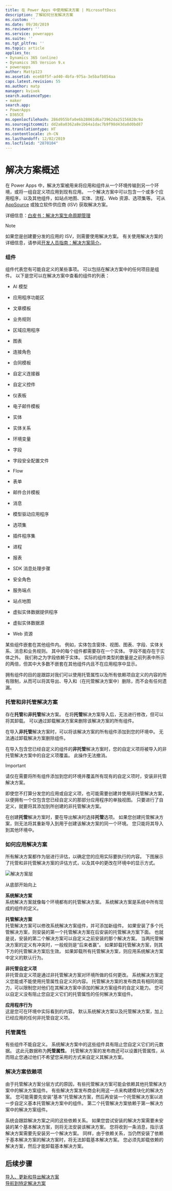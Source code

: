 ```yaml
---
title: 在 Power Apps 中使用解决方案 | MicrosoftDocs
description: 了解如何分发解决方案
ms.custom: ''
ms.date: 09/30/2019
ms.reviewer: ''
ms.service: powerapps
ms.suite: ''
ms.tgt_pltfrm: ''
ms.topic: article
applies_to:
- Dynamics 365 (online)
- Dynamics 365 Version 9.x
- powerapps
author: Mattp123
ms.assetid: ece68f5f-ad40-4bfa-975a-3e5bafb854aa
caps.latest.revision: 55
ms.author: matp
manager: kvivek
search.audienceType:
- maker
search.app:
- PowerApps
- D365CE
ms.openlocfilehash: 286d955bfa0e6b28061d6a73962da25156820c9a
ms.sourcegitcommit: dd2a8a0362a8e1b64a1dac7b9f98d43da8d0bd87
ms.translationtype: HT
ms.contentlocale: zh-CN
ms.lasthandoff: 12/02/2019
ms.locfileid: "2870104"
---
```

# <a name="solutions-overview"></a>解决方案概述  

  在 Power Apps 中，解决方案被用来将应用和组件从一个环境传输到另一个环境，或将一组自定义项应用到现有应用。 一个解决方案中可以包含一个或多个应用程序，以及其他组件，如站点地图、实体、流程、Web 资源、选项集等。  可从 [AppSource](https://appsource.microsoft.com/) 或独立软件供应商 (ISV) 获取解决方案。
  
详细信息：[白皮书：解决方案生命周期管理](https://www.microsoft.com/download/details.aspx?id=57777)  
  
> [!NOTE]
>  如果您是创建要分发的应用的 ISV，则需要使用解决方案。 有关使用解决方案的详细信息，请参阅[开发人员指南：解决方案简介](/powerapps/developer/common-data-service/introduction-solutions)。  
  

<a name="BKMK_SolutionComponents"></a>   
### <a name="components"></a>组件  
 组件代表您有可能自定义的某些事项。 可以包括在解决方案中的任何项目是组件。 以下是您可以在解决方案中查看的组件的列表：  
  
-   AI 模型

-   应用程序功能区  
  
-   文章模板  
  
-   业务规则  

-   区域应用程序 
  
-   图表  
  
-   连接角色  
  
-   合同模板  

-   自定义连接器
 
-   自定义控件
  
-   仪表板  
  
-   电子邮件模板  
  
-   实体  
  
-   实体关系  

-   环境变量
  
-   字段  
  
-   字段安全配置文件  

-   Flow
  
-   表单  
  
-   邮件合并模板  
  
-   消息  

-   模型驱动应用程序
  
-   选项集  
  
-   插件程序集  
  
-   进程  

-   报表  

-   SDK 消息处理步骤  
  
-   安全角色  
  
-   服务端点  
  
-   站点地图  

-   虚拟实体数据提供程序

-   虚拟实体数据源
  
-   Web 资源  
  
 某些组件嵌套在其他组件内。 例如，实体包含窗体、视图、图表、字段、实体关系、消息和业务规则。 其中的每个组件都需要存在一个实体。 字段不能存在于实体之外。 我们称之为字段依赖于实体。 实际的组件类型的数量是之前列表中所示的两倍，但其中大多数不嵌套在其他组件内且不在应用程序中显示。  
  
 拥有组件的目的是跟踪对我们可以使用托管属性以及所有依赖项自定义的内容的所有限制，从而可以将其导出、导入和（在托管解决方案中）删除，而不会有任何遗漏。  
  
<a name="BKMK_ManagedAndUnmanagedSolutions"></a>   
### <a name="managed-and-unmanaged-solutions"></a>托管和非托管解决方案  
 存在**托管**和**非托管**解决方案。 在将**托管**解决方案导入后，无法进行修改，但可以将其卸载。 可以通过卸载解决方案来删除该解决方案的所有组件。  
  
 在导入**非托管**解决方案时，可以将该解决方案的所有组件添加到您的环境中。 无法通过卸载解决方案删除组件。  
  
 在导入包含您已经自定义的组件的**非托管**解决方案时，您的自定义项将被导入的非托管解决方案中的自定义项覆盖。 此操作无法撤消。  
  
> [!IMPORTANT]
>  请仅在需要将所有组件添加到您的环境并覆盖所有现有的自定义项时，安装非托管解决方案。  
  
 即使您不打算分发您的应用或自定义项，也可能需要创建并使用非托管解决方案，以便拥有一个仅包含您已经自定义的那部分应用程序的单独视图。 只要进行了自定义，就要将其添加到所创建的非托管解决方案。  
  
 在创建**托管**解决方案时，要在导出解决时选择**托管**选项。 如果您创建托管解决方案，则无法将其重新导入到用于创建该解决方案的同一个环境。 您只能将其导入到其他环境中。  
  
<a name="BKMK_HowSolutionsAreApplied"></a>   
### <a name="how-solutions-are-applied"></a>如何应用解决方案  
 所有解决方案都作为层进行评估，以确定您的应用实际要执行的内容。 下图展示了托管和非托管解决方案的评估方式，以及其中的更改在环境中的显示方式。  
  
 ![解决方案层](media/solution-layering.png "解决方案层")  
  
 从底部开始向上  
  
 **系统解决方案**  
 系统解决方案就像每个环境都有的托管解决方案。 系统解决方案是系统中所有现成的组件的定义。  
  
 **托管解决方案**  
 托管解决方案可以修改系统解决方案组件，并可添加新组件。 如果安装了多个托管解决方案，则安装的第一个托管解决方案在后安装的托管解决方案下面。 也就是说，安装的第二个解决方案可以自定义之前安装的那个解决方案。 当两托管解决方案的定义有冲突时，一般规则是“后来者赢”。 如果卸载托管解决方案，则其下方的托管解决方案后生效。 如果卸载所有托管解决方案，则应用系统解决方案中定义的默认行为。  
  
 **非托管自定义项**  
 非托管自定义项是通过非托管解决方案对环境所做的任何更改。 系统解决方案定义您能或不能使用托管属性自定义的内容。 托管解决方案的发布商具有相同的能力，可以限制您对他们在其解决方案中添加的解决方案组件的自定义能力。 您可以自定义没有阻止您自定义它们的托管属性的任何解决方案组件。  
  
 **应用程序行为**  
 这是您可在环境中实际看到的内容。 默认系统解决方案以及托管解决方案，加上已经应用的任何非托管自定义项。  
  
<a name="BKMK_ManagedProperties"></a>   
### <a name="managed-properties"></a>托管属性  
 有些组件不能自定义。 系统解决方案中的这些组件具有阻止您自定义它们的元数据。 这此元数据称为**托管属性**。 托管解决方案的发布商还可以设置托管属性，从而阻止您通过他们不希望您采用的方式来自定义其解决方案。  
  
<a name="BKMK_Dependencies"></a>   
### <a name="solution-dependencies"></a>解决方案依赖项  
 由于托管解决方案分层方式的原因，有些托管解决方案可能会依赖其他托管解决方案中的解决方案组件。 有些解决方案发布商会利用这一点来构建模块化的解决方案。 您可能需要先安装“基本”托管解决方案，然后再安装一个托管解决方案以进一步自定义基本托管解决方案中的组件。 第二个托管解决方案依赖于第一解决方案中的解决方案组件。  
  
 系统会跟踪解决方案之间的这些依赖关系。 如果您尝试安装的解决方案需要未安装的某个基本解决方案，则将无法安装该解决方案。 您将收到一条消息，指示该解决方案需要先安装另一个解决方案。 同样，由于依赖关系，当仍然安装了依赖于基本解决方案的解决方案时，将无法卸载基本解决方案。 您必须先卸载依赖的解决方案，然后才能卸载基本解决方案。  
  
  
## <a name="next-steps"></a>后续步骤  
[导入、更新和导出解决方案](import-update-export-solutions.md) <br/>
[导航到特定解决方案](navigate-specific-solution.md)
 
